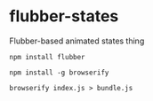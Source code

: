 # flubber-states
Flubber-based animated states thing

```
npm install flubber

npm install -g browserify

browserify index.js > bundle.js
```

